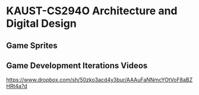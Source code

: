 # KAUST-CS294O Architecture and Digital Design

## Game Sprites


## Game Development Iterations Videos
https://www.dropbox.com/sh/50zko3acd4y3bur/AAAuFaNNmcYOtVoF8aBZHRt4a?d
